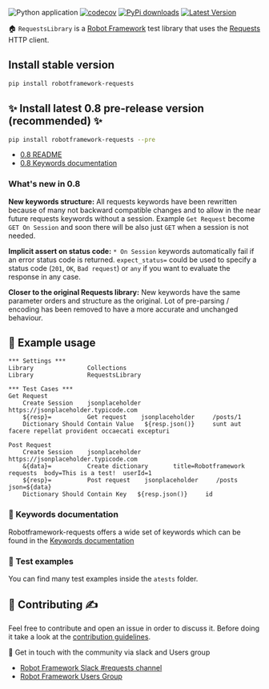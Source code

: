 ![Python application](https://github.com/MarketSquare/robotframework-requests/workflows/Python%20application/badge.svg?branch=master)
[![codecov](https://codecov.io/gh/MarketSquare/robotframework-requests/branch/master/graph/badge.svg)](https://codecov.io/gh/MarketSquare/robotframework-requests)
[![PyPi downloads](https://img.shields.io/pypi/dm/robotframework-requests.svg)](https://pypi.python.org/pypi/robotframework-requests)
[![Latest Version](https://img.shields.io/pypi/v/robotframework-requests.svg)](https://pypi.python.org/pypi/robotframework-requests)

🏠 ``RequestsLibrary`` is a [Robot Framework](https://robotframework.org/) test library that uses the [Requests](https://github.com/kennethreitz/requests) HTTP client.


## Install stable version
```sh
pip install robotframework-requests
```

## ✨ Install latest 0.8 pre-release version (recommended) ✨
```sh
pip install robotframework-requests --pre
```
- [0.8 README](https://github.com/MarketSquare/robotframework-requests/blob/0.8/README.md)
- [0.8 Keywords documentation](https://robotframework-requests.netlify.app/doc/requestslibrary)

### What's new in 0.8

**New keywords structure:**
All requests keywords have been rewritten because of many not backward compatible changes
and to allow in the near future requests keywords without a session.
Example `Get Request` become `GET On Session` and soon there will be also just `GET` 
when a session is not needed.

**Implicit assert on status code:**
`* On Session` keywords automatically fail if an error status code is returned.
`expect_status=` could be used to specify a status code (`201`, `OK`, `Bad request`) or `any` if you want to evaluate the response in any case. 

**Closer to the original Requests library:**
New keywords have the same parameter orders and structure as the original.
Lot of pre-parsing / encoding has been removed to have a more accurate and unchanged behaviour.

## 🤖 Example usage
```robotframework
*** Settings ***
Library               Collections
Library               RequestsLibrary

*** Test Cases ***
Get Request
    Create Session    jsonplaceholder         https://jsonplaceholder.typicode.com
    ${resp}=          Get request    jsonplaceholder     /posts/1
    Dictionary Should Contain Value   ${resp.json()}     sunt aut facere repellat provident occaecati excepturi

Post Request
    Create Session    jsonplaceholder         https://jsonplaceholder.typicode.com
    &{data}=          Create dictionary       title=Robotframework requests  body=This is a test!  userId=1
    ${resp}=          Post request    jsonplaceholder     /posts    json=${data}
    Dictionary Should Contain Key   ${resp.json()}     id
```
### 📖 Keywords documentation
Robotframework-requests offers a wide set of keywords which can be found in the [Keywords documentation](http://marketsquare.github.io/robotframework-requests/doc/RequestsLibrary.html)

### 🔬 Test examples
You can find many test examples inside the `atests` folder.

## 🤝 Contributing ✍️
Feel free to contribute and open an issue in order to discuss it. Before doing it take a look at the [contribution guidelines](CONTRIBUTING.md).

📢 Get in touch with the community via slack and Users group
- [Robot Framework Slack #requests channel](https://robotframework-slack-invite.herokuapp.com/)
- [Robot Framework Users Group](https://groups.google.com/forum/#!forum/robotframework-users)

